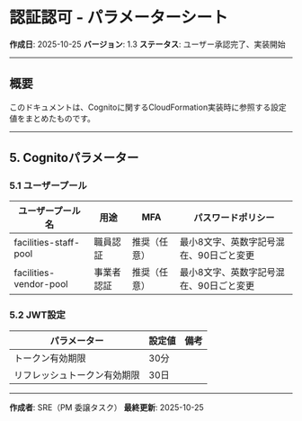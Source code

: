 # 認証認可 - パラメーターシート

**作成日**: 2025-10-25
**バージョン**: 1.3
**ステータス**: ユーザー承認完了、実装開始

---

## 概要

このドキュメントは、Cognitoに関するCloudFormation実装時に参照する設定値をまとめたものです。

---

## 5. Cognitoパラメーター

### 5.1 ユーザープール

| ユーザープール名 | 用途 | MFA | パスワードポリシー |
|---------------|------|-----|----------------|
| facilities-staff-pool | 職員認証 | 推奨（任意） | 最小8文字、英数字記号混在、90日ごと変更 |
| facilities-vendor-pool | 事業者認証 | 推奨（任意） | 最小8文字、英数字記号混在、90日ごと変更 |

### 5.2 JWT設定

| パラメーター | 設定値 | 備考 |
|------------|--------|------|
| トークン有効期限 | 30分 | |
| リフレッシュトークン有効期限 | 30日 | |

---

**作成者**: SRE（PM 委譲タスク）
**最終更新**: 2025-10-25
